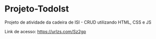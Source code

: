 # Projeto-TodoIst
Projeto de atividade da cadeira de ISI - CRUD utilizando HTML, CSS e JS

Link de acesso: https://urlzs.com/Sz2gp
